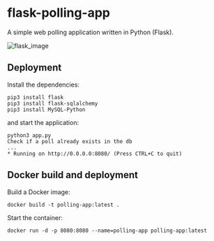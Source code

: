 # flask-polling-app
A simple web polling application written in Python (Flask).

![flask_image](https://user-images.githubusercontent.com/25560159/187596909-fab09469-84be-4484-9885-3db3dd7f5b4b.png)



## Deployment

Install the dependencies:

```
pip3 install flask
pip3 install flask-sqlalchemy
pip3 install MySQL-Python
```

and start the application:

```
python3 app.py
Check if a poll already exists in the db
...
* Running on http://0.0.0.0:8080/ (Press CTRL+C to quit)
```

## Docker build and deployment

Build a Docker image:

```
docker build -t polling-app:latest .
``` 

Start the container:

```
docker run -d -p 8080:8080 --name=polling-app polling-app:latest
```
